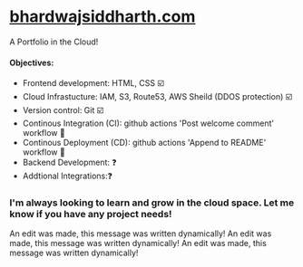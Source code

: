 # [bhardwajsiddharth.com](http://bhardwajsiddharth.com/)

A Portfolio in the Cloud!

#### Objectives:
* Frontend development: HTML, CSS ☑️
* Cloud Infrastucture:  IAM, S3, Route53, AWS Sheild (DDOS protection) ☑️
* Version control: Git ☑️
* Continous Integration (CI): github actions 'Post welcome comment' workflow :hammer:
* Continous Deployment (CD): github actions 'Append to README' workflow :hammer:
* Backend Development: ❓
* Addtional Integrations:❓

### I'm always looking to learn and grow in the cloud space. Let me know if you have any project needs! 
An edit was made, this message was written dynamically!
An edit was made, this message was written dynamically!
An edit was made, this message was written dynamically!
